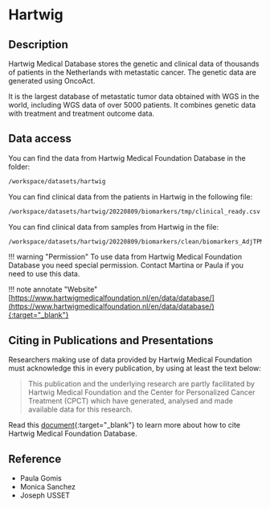 # Hartwig

## Description
Hartwig Medical Database stores the genetic and clinical data of thousands of patients in the Netherlands with metastatic cancer. The genetic data are generated using OncoAct. 

It is the largest database of metastatic tumor data obtained with WGS in the world, including WGS data of over 5000 patients. It combines genetic data with treatment and treatment outcome data.  



## Data access
You can find the data from Hartwig Medical Foundation Database in the folder:
```bash 
/workspace/datasets/hartwig
```
You can find clinical data from the patients in Hartwig in the following file:
```bash 
/workspace/datasets/hartwig/20220809/biomarkers/tmp/clinical_ready.csv
```
You can find clinical data from samples from Hartwig in the file:

```bash
/workspace/datasets/hartwig/20220809/biomarkers/clean/biomarkers_AdjTPM.csv
```


!!! warning "Permission"
	To use data from Hartwig Medical Foundation Database you need special permission. Contact Martina or Paula if you need to use this data. 
	
	
	
!!! note annotate "Website" 
	[https://www.hartwigmedicalfoundation.nl/en/data/database/](https://www.hartwigmedicalfoundation.nl/en/data/database/){:target="_blank"}

## Citing in Publications and Presentations
Researchers making use of data provided by Hartwig Medical Foundation must acknowledge this in every publication, by using at least the text below:

> This publication and the underlying research are partly facilitated by Hartwig Medical Foundation and the Center for Personalized Cancer Treatment (CPCT) which have generated, analysed and made available data for this research.

Read this [document](https://www.hartwigmedicalfoundation.nl/wp-content/uploads/2022/01/Publication-Policy-Annex-IV-License-Agreement-EN.pdf){:target="_blank"} to learn more about how to cite Hartwig Medical Foundation Database.


## Reference
- Paula Gomis
- Monica Sanchez
- Joseph USSET

